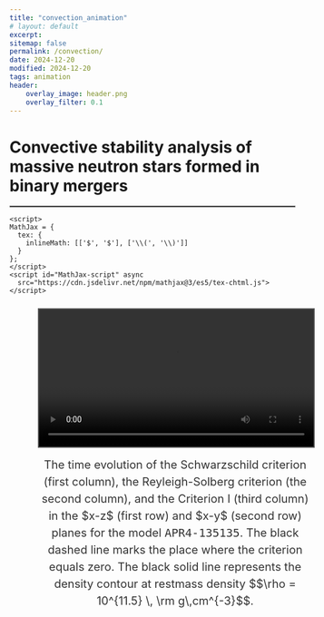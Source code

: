 ```yaml
---
title: "convection_animation"
# layout: default
excerpt: 
sitemap: false
permalink: /convection/
date: 2024-12-20
modified: 2024-12-20
tags: animation
header:
    overlay_image: header.png
    overlay_filter: 0.1 
---
```


# Convective stability analysis of massive neutron stars formed in binary mergers
<hr style="border:1px solid gray">

<head>
  <meta charset="UTF-8">
  <meta name="viewport" content="width=device-width, initial-scale=1.0">
  <title>Video with Caption and MathJax</title>


    <script>
    MathJax = {
      tex: {
        inlineMath: [['$', '$'], ['\\(', '\\)']]
      }
    };
    </script>
    <script id="MathJax-script" async
      src="https://cdn.jsdelivr.net/npm/mathjax@3/es5/tex-chtml.js">
    </script>

  <style>
    figure {
      width: 100%;
      padding: 10px;
      box-sizing: border-box;
      text-align: center;
    }

    video {
      width: 100%;
      height: auto;
      border: 2px solid #555; 
    }


    figcaption {
      margin-top: 15px;
      font-size: 20px; 
      color: #333;
      line-height: 1.5;
    }
  </style>
</head>
<body>

  <figure>
    <video controls>
      <source src="https://gravyong.github.io/assets/videos/APR4_2_4.mp4" type="video/mp4">
    </video>
    <figcaption>
      The time evolution of the Schwarzschild criterion (first column), the Reyleigh-Solberg criterion (the second column), and the Criterion I (third column) in the $x-z$ (first row) and $x-y$ (second row) planes for the model <tt>APR4-135135</tt>. The black dashed line marks the place where the criterion equals zero. The black solid line represents the density contour at restmass density $$\rho = 10^{11.5} \, \rm g\,cm^{-3}$$.
    </figcaption>
  </figure>

</body>
